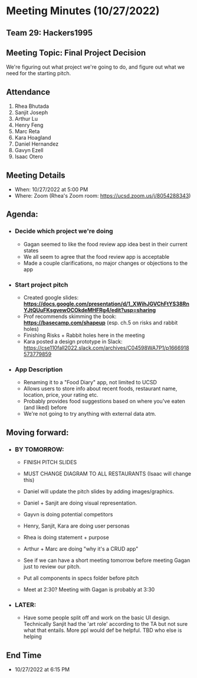 # Meeting Minutes (10/27/2022)
## Team 29: Hackers1995
## Meeting Topic: Final Project Decision
We're figuring out what project we're going to do, and figure out what we need for the starting pitch.

## Attendance
1. Rhea Bhutada
2. Sanjit Joseph
3. Arthur Lu
4. Henry Feng
5. Marc Reta
6. Kara Hoagland
7. Daniel Hernandez
8. Gavyn Ezell
9. Isaac Otero

## Meeting Details
- When: 10/27/2022 at 5:00 PM
- Where: Zoom (Rhea's Zoom room: https://ucsd.zoom.us/j/8054288343)

## Agenda:
- ### Decide which project we're doing
  - Gagan seemed to like the food review app idea best in their current states
  - We all seem to agree that the food review app is acceptable
  - Made a couple clarifications, no major changes or objections to the app

- ### Start project pitch
  - Created google slides: **https://docs.google.com/presentation/d/1_XWihJGVChFtYS38RnYJtQUuFKsgvewOCOkdeMHFRg4/edit?usp=sharing**
  - Prof recommends skimming the book: **https://basecamp.com/shapeup** (esp. ch.5 on risks and rabbit holes)
  - Finishing Risks + Rabbit holes here in the meeting
  - Kara posted a design prototype in Slack: https://cse110fall2022.slack.com/archives/C04598WA7P1/p1666918573779859

- ### App Description
  - Renaming it to a "Food Diary" app, not limited to UCSD
  - Allows users to store info about recent foods, restaurant name, location, price, your rating etc.
  - Probably provides food suggestions based on where you've eaten (and liked) before 
  - We're not going to try anything with external data atm.


## Moving forward:
- ### BY TOMORROW:
  - FINISH PITCH SLIDES
  - MUST CHANGE DIAGRAM TO ALL RESTAURANTS (Isaac will change this)
  - Daniel will update the pitch slides by adding images/graphics.
  - Daniel + Sanjit are doing visual representation.
  - Gayvn is doing potential competitors
  - Henry, Sanjit, Kara are doing user personas
  - Rhea is doing statement + purpose
  - Arthur + Marc are doing "why it's a CRUD app"

  - See if we can have a short meeting tomorrow before meeting Gagan just to review our pitch.
  - Put all components in specs folder before pitch
  - Meet at 2:30? Meeting with Gagan is probably at 3:30

- ### LATER:
  - Have some people split off and work on the basic UI design. Technically Sanjit had the 'art role' according to the TA but not sure what that entails. More ppl would def be helpful. TBD who else is helping


## End Time
- 10/27/2022 at 6:15 PM
